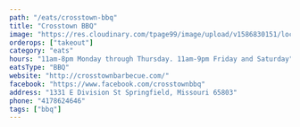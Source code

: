 ```yaml
---
path: "/eats/crosstown-bbq"
title: "Crosstown BBQ"
image: "https://res.cloudinary.com/tpage99/image/upload/v1586830151/local417eats/local417eatslogo.png"
orderops: ["takeout"]
category: "eats"
hours: "11am-8pm Monday through Thursday. 11am-9pm Friday and Saturday"
eatsType: "BBQ"
website: "http://crosstownbarbecue.com/"
facebook: "https://www.facebook.com/crosstownbbq"
address: "1331 E Division St Springfield, Missouri 65803"
phone: "4178624646"
tags: ["bbq"]
---
```

